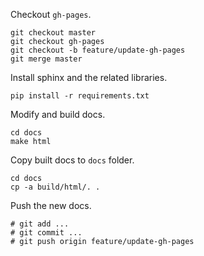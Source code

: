 Checkout `gh-pages`.
```
git checkout master
git checkout gh-pages
git checkout -b feature/update-gh-pages
git merge master
```

Install sphinx and the related libraries.
```
pip install -r requirements.txt
```

Modify and build docs.
```
cd docs
make html
```

Copy built docs to `docs` folder.
```
cd docs
cp -a build/html/. .
```

Push the new docs.
```
# git add ...
# git commit ...
# git push origin feature/update-gh-pages
```